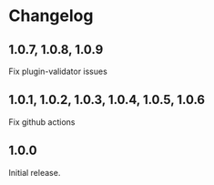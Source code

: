 # Changelog

## 1.0.7, 1.0.8, 1.0.9

Fix plugin-validator issues

## 1.0.1, 1.0.2, 1.0.3, 1.0.4, 1.0.5, 1.0.6

Fix github actions

## 1.0.0

Initial release.
